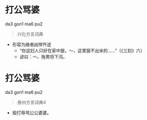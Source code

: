 # 打公骂婆
da3 gon1 ma6 pu2
> 兴化方言词典
- 形容为媳者凶悍忤逆
  - “你这妇人只好在家中狠，～，这里狠不出米的……”（《三刻》六）
  - 谚曰：～，拖男将下河。

# 打公骂婆
da3 gon1 ma6 pu2
> 泰州方言词典4
- 殴打辱骂公公婆婆。

